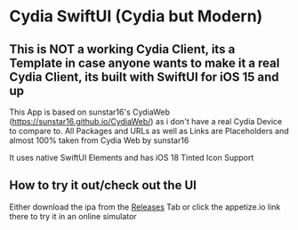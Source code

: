# Cydia SwiftUI (Cydia but Modern)
## This is NOT a working Cydia Client, its a Template in case anyone wants to make it a real Cydia Client, its built with SwiftUI for iOS 15 and up

This App is based on sunstar16's CydiaWeb (https://sunstar16.github.io/CydiaWeb/) as i don't have a real Cydia Device to compare to. All Packages and URLs as well as Links are Placeholders and almost 100% taken from Cydia Web by sunstar16

It uses native SwiftUI Elements and has iOS 18 Tinted Icon Support

## How to try it out/check out the UI
Either download the ipa from the [Releases](https://appetize.io/app/b_bcdm3xqogwq4q5ttrd2srmince) Tab or click the appetize.io link there to try it in an online simulator
